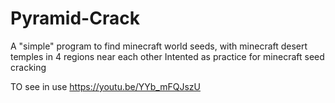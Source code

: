 # Pyramid-Crack
A "simple" program to find minecraft world seeds, with minecraft desert temples in 4 regions near each other
Intented as practice for minecraft seed cracking 

TO see in use 
https://youtu.be/YYb_mFQJszU

